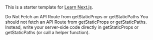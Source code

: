 This is a starter template for [Learn Next.js](https://nextjs.org/learn).

Do Not Fetch an API Route from getStaticProps or getStaticPaths
You should not fetch an API Route from getStaticProps or getStaticPaths. Instead, write your server-side code directly in getStaticProps or getStaticPaths (or call a helper function).
